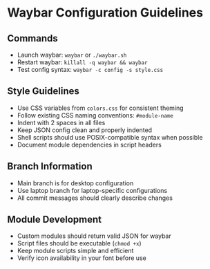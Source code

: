 # Waybar Configuration Guidelines

## Commands
- Launch waybar: `waybar` or `./waybar.sh`
- Restart waybar: `killall -q waybar && waybar`
- Test config syntax: `waybar -c config -s style.css`

## Style Guidelines
- Use CSS variables from `colors.css` for consistent theming
- Follow existing CSS naming conventions: `#module-name`
- Indent with 2 spaces in all files
- Keep JSON config clean and properly indented
- Shell scripts should use POSIX-compatible syntax when possible
- Document module dependencies in script headers

## Branch Information
- Main branch is for desktop configuration
- Use laptop branch for laptop-specific configurations
- All commit messages should clearly describe changes

## Module Development
- Custom modules should return valid JSON for waybar
- Script files should be executable (`chmod +x`)
- Keep module scripts simple and efficient
- Verify icon availability in your font before use